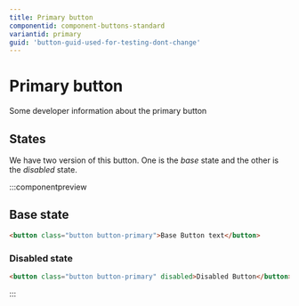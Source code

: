 ```yaml
---
title: Primary button
componentid: component-buttons-standard
variantid: primary
guid: 'button-guid-used-for-testing-dont-change'
---
```

# Primary button
Some developer information about the primary button

## States
We have two version of this button. One is the _base_ state and the other is the _disabled_ state.

:::componentpreview
## Base state
```html
<button class="button button-primary">Base Button text</button>
```

### Disabled state
```html
<button class="button button-primary" disabled>Disabled Button</button>
```
:::
